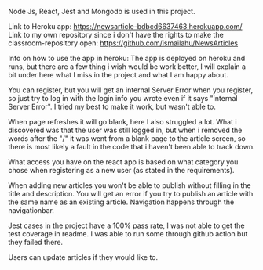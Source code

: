 
Node Js, React, Jest and Mongodb is used in this project.

Link to Heroku app: https://newsarticle-bdbcd6637463.herokuapp.com/ 
Link to my own repository since i don't have the rights to make the classroom-repository open: https://github.com/ismailahu/NewsArticles

Info on how to use the app in heroku: The app is deployed on heroku and runs, but there are a few thing i wish would be work better, I will explain a bit under here what I miss in the project and what I am happy about.

You can register, but you will get an internal Server Error when you register, so just try to log in with the login info you wrote even if it says "internal Server Error". I tried my best to make it work, but wasn't able to.

When page refreshes it will go blank, here I also struggled a lot. What i discovered was that the user was still logged in, but when i removed the words after the "/" it was went from a blank page to the article screen, so there is most likely a fault in the code that i haven't been able to track down.

What access you have on the react app is based on what category you chose when registering as a new user (as stated in the requirements).

When adding new articles you won't be able to publish without filling in the title and description. You will get an error if you try to publish an article with the same name as an existing article. Navigation happens through the navigationbar.

Jest cases in the project have a 100% pass rate, I was not able to get the test coverage in readme. I was able to run some through github action but they failed there.

Users can update articles if they would like to.
